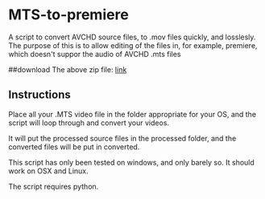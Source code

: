 # MTS-to-premiere

A script to convert AVCHD source files, to .mov files quickly, and losslesly.
The purpose of this is to allow editing of the files in, for example, premiere, which doesn't suppor the audio of AVCHD .mts files

##download 
The above zip file: [link](https://github.com/dumle29/mts-to-premiere/raw/master/mts-to-adobe.zip)

## Instructions
Place all your .MTS video file in the folder appropriate for your OS, 
and the script will loop through and convert your videos.

It will put the processed source files in the processed folder,
and the converted files will be put in converted.

This script has only been tested on windows, and only barely so.
It should work on OSX and Linux.

The script requires python.